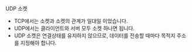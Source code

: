 UDP 소켓
- TCP에서는 소켓과 소켓의 관계가 일대일 이었습니다.
- UDP에서는 클라이언트와 서버 모두 소켓 하나면 됩니다.
- UDP 소켓은 연결상태를 유지하지 않으므로, 데이터를 전송할 때마다 목적지 주소를 지정해야 합니다.